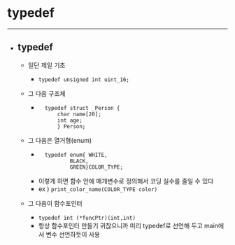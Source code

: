 
# typedef	
-----------------------------------------------


- ## typedef
	- 일단 제일 기초
		+ ``` typedef unsigned int uint_16; ```
	
	- 그 다음 구조체
		+ ```
			typedef struct _Person {
				char name[20];
				int age;
				} Person;

	- 그 다음은 열거형(enum)
		+ ``` 
			typedef enum{ WHITE, 
					BLACK, 
					GREEN}COLOR_TYPE;
		+ 이렇게 하면 함수 안에 매개변수로 정의해서 코딩 실수를 줄일 수 있다
		+ ex ) ``` print_color_name(COLOR_TYPE color) ```

	- 그 다음이 함수포인터
		+ ``` typedef int (*funcPtr)(int,int) ```
		+ 항상 함수포인터 만들기 귀찮으니까 미리 typedef로 선언해 두고 main에서 변수 선언하듯이 사용

	<br/>


	<br/><br/><br/>
